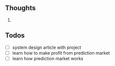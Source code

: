 ## Thoughts
1. 
## Todos
- [ ] system design article with project
- [ ] learn how to make profit from prediction market
- [ ] learn how prediction market works